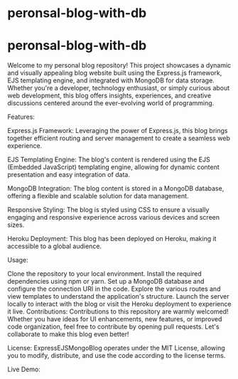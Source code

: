 # peronsal-blog-with-db
# peronsal-blog-with-db
Welcome to my personal blog repository! This project showcases a dynamic and visually appealing blog website built using the Express.js framework, EJS templating engine, and integrated with MongoDB for data storage. Whether you're a developer, technology enthusiast, or simply curious about web development, this blog offers insights, experiences, and creative discussions centered around the ever-evolving world of programming.

Features:

Express.js Framework: Leveraging the power of Express.js, this blog brings together efficient routing and server management to create a seamless web experience.

EJS Templating Engine: The blog's content is rendered using the EJS (Embedded JavaScript) templating engine, allowing for dynamic content presentation and easy integration of data.

MongoDB Integration: The blog content is stored in a MongoDB database, offering a flexible and scalable solution for data management.

Responsive Styling: The blog is styled using CSS to ensure a visually engaging and responsive experience across various devices and screen sizes.

Heroku Deployment: This blog has been deployed on Heroku, making it accessible to a global audience. 

Usage:

Clone the repository to your local environment.
Install the required dependencies using npm or yarn.
Set up a MongoDB database and configure the connection URI in the code.
Explore the various routes and view templates to understand the application's structure.
Launch the server locally to interact with the blog or visit the Heroku deployment to experience it live.
Contributions:
Contributions to this repository are warmly welcomed! Whether you have ideas for UI enhancements, new features, or improved code organization, feel free to contribute by opening pull requests. Let's collaborate to make this blog even better!

License:
ExpressEJSMongoBlog operates under the MIT License, allowing you to modify, distribute, and use the code according to the license terms.


Live Demo:
